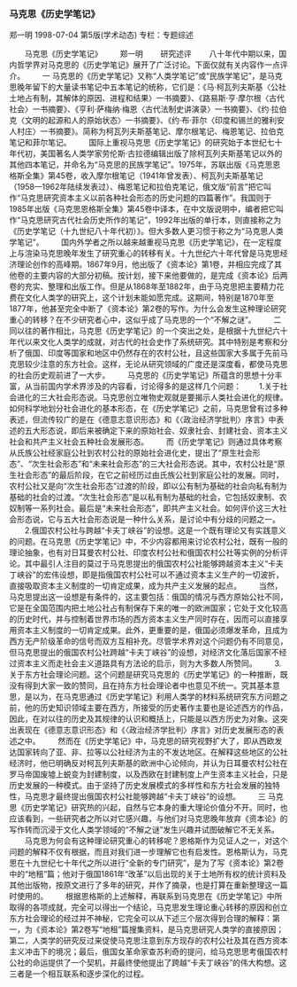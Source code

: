 ### 马克思《历史学笔记》
郑一明
1998-07-04
第5版(学术动态)
专栏：专题综述

　　马克思《历史学笔记》
　　郑一明
　　研究述评
　　八十年代中期以来，国内哲学界对马克思的《历史学笔记》展开了广泛讨论。下面仅就有关内容作一点评介。
　　一  马克思的《历史学笔记》又称“人类学笔记”或“民族学笔记”，是马克思晚年留下的大量读书笔记中五本笔记的统称，它们是：《马·柯瓦列夫斯基〈公社土地占有制，其解体的原因、进程和结果〉一书摘要》、《路易斯·亨·摩尔根〈古代社会〉一书摘要》、《亨利·萨梅纳·梅恩〈古代法制史讲演录〉一书摘要》、《约·拉伯克〈文明的起源和人的原始状态〉一书摘要》、《约·布·菲尔〈印度和锡兰的雅利安人村庄〉一书摘要》。简称为柯瓦列夫斯基笔记、摩尔根笔记、梅恩笔记、拉伯克笔记和菲尔笔记。
　　国际上重视马克思《历史学笔记》的研究始于本世纪七十年代初，美国著名人类学家劳伦斯·古拉德编辑出版了除柯瓦列夫斯基笔记以外的其他四本笔记，并命名为“马克思的民族学笔记”。1975年，苏联出版《马克思恩格斯全集》第45卷，收入摩尔根笔记（1941年曾发表）、柯瓦列夫斯基笔记（1958—1962年陆续发表过）、梅恩笔记和拉伯克笔记，俄文版“前言”把它叫作“马克思研究资本主义以前各种社会形态的历史问题的四篇著作”。我国则于1985年出版《马克思恩格斯全集》第45卷中译本，在中文版说明中，编者把它叫作“马克思研究古代社会历史所作的笔记”，1992年出版的单行本，则直接称之为《历史学笔记（十九世纪八十年代初）》。但大多数人更习惯于称之为“马克思人类学笔记”。
　　国内外学者之所以越来越重视马克思《历史学笔记》，在一定程度上与渲染马克思晚年发生了研究重心的转移有关。十九世纪六十年代曾是马克思经济理论创作的高峰期。1867年9月，他出版了《资本论》第1卷，并相应完成了其他卷的主要内容的大部分初稿。按计划，接下来他要做的，是完成《资本论》后两卷的充实、整理和出版工作。但是从1868年至1882年，由于马克思把主要精力花费在文化人类学的研究上，这个计划未能如愿完成。这期间，特别是1870年至1877年，他甚至完全中断了《资本论》第2卷的写作。为什么会发生这种理论研究重心的转移？在不少研究者心中，这似乎成了马克思的一个“不解之谜”。
　　二  同以往的著作相比，马克思《历史学笔记》的一个突出之处，是根据十九世纪六十年代以来文化人类学的成就，对古代的社会史作了系统研究。其中特别是考察和分析了俄国、印度等国家和地区中仍然存在的农村公社，且这些国家大多属于先前马克思较少注意的东方社会。这样，无论从研究领域的广度还是深度看，都使马克思的社会历史观前进了一大步。
　　马克思的《历史学笔记》所蕴含的思想十分丰富，从当前国内学术界涉及的内容看，讨论得多的是这样几个问题：
　　1.关于社会进化的三大社会形态说。马克思创立唯物史观就是要揭示人类社会进化的规律。如何科学地划分社会进化的基本形态，在《历史学笔记》之前，马克思曾有过多种表述，但流传较广的是在《德意志意识形态》和《〈政治经济学批判〉序言》中表述的五大形态说，即后来被确定下来的原始社会、奴隶社会、封建社会、资本主义社会和共产主义社会五种社会发展形态。
　　而《历史学笔记》则通过具体考察从氏族公社经家庭公社到农村公社的原始社会进化史，提出了“原生社会形态”、“次生社会形态”和“未来社会形态”的三大社会形态说。其中，农村公社是“原生社会形态”的最后阶段，在它之前经历过由氏族公社到家庭公社的发展。同时，农村公社又是向“次生社会形态”过渡的阶段，即以公有制为基础的社会向私有制为基础的社会的过渡。“次生社会形态”是以私有制为基础的社会，它包括奴隶制、农奴制等一系列社会。最后是“未来社会形态”，即共产主义社会。如何评价这三大社会形态说，它与五大社会形态说是一种什么关系，是讨论中有分歧的问题之一。
　　2.俄国农村公社与跨越“卡夫丁峡谷”的设想。这是一个既有理论又有实践意义的问题。在马克思《历史学笔记》中，不少内容都用来讨论农村公社，既有一般的理论抽象，也有对日耳曼农村公社、印度农村公社和俄国农村公社等实例的分析评论。其中最引人注目的莫过于马克思提出的俄国农村公社能够跨越资本主义“卡夫丁峡谷”的宏伟设想，即是指俄国农村公社可以不通过资本主义生产的一切波折，直接吸取资本主义制度的一切肯定成果，成为共产主义发展的起点。
　　当然，马克思提出这一设想是有条件的，这主要包括：俄国的情况与西方原始公社不同，它是在全国范围内把土地公社占有制保存下来的唯一的欧洲国家；它处于文化较高的历史时代，并与控制着世界市场的西方资本主义生产同时存在，因而可以直接享用资本主义制度的一切肯定成果。此外，更重要的是，俄国必须爆发革命，且成为西方无产阶级革命的信号而双方互相补充。尽管学术界对这个问题仍有不同意见，但马克思提出的俄国农村公社跨越“卡夫丁峡谷”的设想，对经济文化落后国家不经过资本主义而走社会主义道路具有方法论的启示，则为大多数人所赞同。
　　3.关于东方社会理论问题。这个问题是研究马克思的《历史学笔记》的一种推断，既没有得到大家一致的赞同，且在持东方社会理论者中也意见不统一。究其基本意思，是以为，在马克思通过《历史学笔记》利用人类学的材料系统研究东方问题之前，他的历史知识领域主要在西方，所接受的历史著作主要也是论述西方的作品，因此，在对以往的历史及其规律的认识和概括上，只能是以西方历史为对象。这突出表现在《德意志意识形态》和《〈政治经济学批判〉序言》对历史发展形态的表述之中。
　　然而在《历史学笔记》中，马克思的研究视野扩大了，即从西欧发达国家转向了亚、非、拉等以公社经济为主的不发达地区。在解释这些地区的公社经济时，他已明确反对柯瓦列夫斯基的欧洲中心论倾向，并认为日耳曼农村公社在罗马帝国废墟上蜕变为封建制度，以及西欧在封建制度上产生资本主义社会，只是历史发展的一种模式。由于坚持了历史发展模式的多样性和东方社会发展的独特性，马克思才最终提出俄国农村公社能够跨越“卡夫丁峡谷”的设想。
　　三  马克思《历史学笔记》研究热的兴起，自然与它本身的重大理论价值分不开。同时，也应该看到，一些研究者之所以对它感兴趣，与他们对马克思晚年放弃《资本论》的写作转而沉浸于文化人类学领域的“不解之谜”发生兴趣并试图破解它不无关系。
　　马克思为何会有这种理论研究重心的转移呢？恩格斯作为见证人之一，对这个问题的解释不仅有根据，而且对我们进一步理解它也有启发性。恩格斯认为，马克思在十九世纪七十年代之所以进行“全新的专门研究”，是为了写《资本论》第2卷中的“地租”篇；他对于俄国1861年“改革”以后出现的关于土地所有权的统计资料及其他出版物，按原文进行了多年的研究，并作了摘录，也是打算在重新整理这一篇时使用的。
　　根据恩格斯的上述解释，再联系到马克思在《历史学笔记》中所取得的各项成就，完全可以得出一个结论，马克思发生理论重心转移的原因和创立东方社会理论的经过并不神秘，它完全可以从下述三个层次得到合理的解释：第一，为《资本论》第2卷写“地租”篇搜集资料，是马克思研究人类学的直接原因；第二，人类学的研究反过来促使马克思注意到东方现存的农村公社及其在西方资本主义冲击下的境况；最后，俄国女革命家查苏利奇的提问，给马克思思考俄国农村公社的命运提供了一个契机，并最终使他提出了跨越“卡夫丁峡谷”的伟大构想。这三者是一个相互联系和逐步深化的过程。
